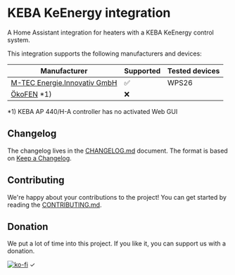 # KEBA KeEnergy integration

A Home Assistant integration for heaters with a KEBA KeEnergy control system.

This integration supports the following manufacturers and devices:

| Manufacturer                                           | Supported | Tested devices |
|--------------------------------------------------------|-----------|----------------|
| [M-TEC Energie.Innovativ GmbH](https://m-tec.at/)      | ✅        | WPS26          |
| [ÖkoFEN](https://www.oekofen.com/) *1)                 | ❌        |                |
 
*1) KEBA AP 440/H-A controller has no activated Web GUI

## Changelog

The changelog lives in the [CHANGELOG.md](CHANGELOG.md) document. The format is based on [Keep a Changelog](https://keepachangelog.com/en/1.0.0/).

## Contributing

We're happy about your contributions to the project!
You can get started by reading the [CONTRIBUTING.md](CONTRIBUTING.md).

## Donation

We put a lot of time into this project. If you like it, you can support us with a donation.

[![ko-fi](https://ko-fi.com/img/githubbutton_sm.svg)](https://ko-fi.com/F2F0KXO6D)
✓

